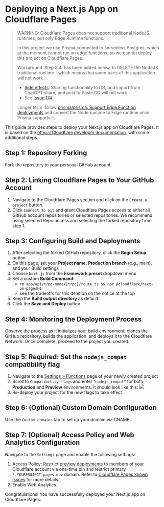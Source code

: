 # Deploying a Next.js App on Cloudflare Pages

> WARNING: Cloudflare Pages does not support traditional NodeJS runtimes, but only Edge Runtime functions.
>
> In this project we use Prisma connected to serverless Postgres, which at the moment cannot run on
> edge functions, so we cannot deploy this project on Cloudflare Pages.
>
> Workaround: Step 3.4. has been added below, to DELETE the NodeJS traditional runtime - which means that some
> parts of this application will not work.
>
> - [Side effects](https://github.com/enricoros/big-agi/blob/main/src/apps/chat/trade/server/trade.router.ts#L19):
>   Sharing functionality to DB, and import from ChatGPT share, and post to Paste.GG will not work
> - See [Issue 174](https://github.com/enricoros/big-agi/issues/174).
>
> Longer term: follow [prisma/prisma: Support Edge Function deployments](https://github.com/prisma/prisma/issues/21394)
> and convert the Node runtime to Edge runtime once Prisma supports it.

This guide provides steps to deploy your Next.js app on Cloudflare Pages.
It is based on the [official Cloudflare developer documentation](https://developers.cloudflare.com/pages/framework-guides/deploy-a-nextjs-site/),
with some additional steps.

## Step 1: Repository Forking

Fork the repository to your personal GitHub account.

## Step 2: Linking Cloudflare Pages to Your GitHub Account

1. Navigate to the Cloudflare Pages section and click on the `Create a project` button.
2. Click `Connect To Git` and grant Cloudflare Pages access to either all GitHub account repositories or selected repositories.
   We recommend using selected Repo access and selecting the forked repository from step 1.

## Step 3: Configuring Build and Deployments

1. After selecting the forked GitHub repository, click the **Begin Setup** button
2. On this page, set your **Project name**, **Production branch** (e.g., main), and your Build settings
3. Choose `Next.js` from the **Framework preset** dropdown menu
4. Set a custom **Build Command**:
   - `rm app/api/trpc-node/[trpc]/route.ts && npx @cloudflare/next-on-pages@1`
   - see the tradeoffs for this deletion on the notice at the top
5. Keep the **Build output directory** as default
6. Click the **Save and Deploy** button

## Step 4: Monitoring the Deployment Process

Observe the process as it initializes your build environment, clones the GitHub repository, builds the application, and deploys it
to the Cloudflare Network. Once complete, proceed to the project you created.

## Step 5: Required: Set the `nodejs_compat` compatibility flag

1. Navigate to the [Settings > Functions](https://dash.cloudflare.com/?to=/:account/pages/view/:pages-project/settings/functions) page of your newly created project
2. Scroll to `Compatibility flags` and enter "`nodejs_compat`" for both **Production** and **Preview** environments.
   It should look like this: ![](pixels/config-deploy-cloudflare-compat2.png)
3. Re-deploy your project for the new flags to take effect

## Step 6: (Optional) Custom Domain Configuration

Use the `Custom domains` tab to set up your domain via CNAME.

## Step 7: (Optional) Access Policy and Web Analytics Configuration

Navigate to the `Settings` page and enable the following settings:

1. Access Policy: Restrict [preview deployments](https://developers.cloudflare.com/pages/platform/preview-deployments/)
   to members of your Cloudflare account via one-time pin and restrict primary `*.YOURPROJECT.pages.dev` domain.
   Refer to [Cloudflare Pages known issues](https://developers.cloudflare.com/pages/platform/known-issues/#enabling-access-on-your-pagesdev-domain)
   for more details.
2. Enable Web Analytics.

Congratulations! You have successfully deployed your Next.js app on Cloudflare Pages.
